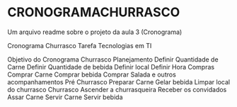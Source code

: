 # CRONOGRAMACHURRASCO
  Um arquivo readme sobre o projeto da aula 3 (Cronograma)

Cronograma Churrasco
Tarefa Tecnologias em TI

Objetivo do Cronograma
Churrasco
Planejamento
Definir Quantidade de Carne
Definir Quantidade de bebida
Definir local
Definir Hora 
Compras
Comprar Carne
Comprar bebida
Comprar Salada e outros acompanhamentos 
Pré Churrasco
Preparar Carne
Gelar bebida
Limpar local do churrasco 
Churrasco
Ascender a churrasqueira 
Receber os convidados 
Assar Carne
Servir Carne
Servir bebida
